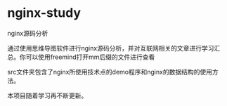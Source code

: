 nginx-study
===========

nginx源码分析

通过使用思维导图软件进行nginx源码分析，并对互联网相关的文章进行学习汇总。你可以使用freemind打开mm后缀的文件进行查看

src文件夹包含了nginx所使用技术点的demo程序和nginx的数据结构的使用方法。

本项目随着学习再不断更新。
